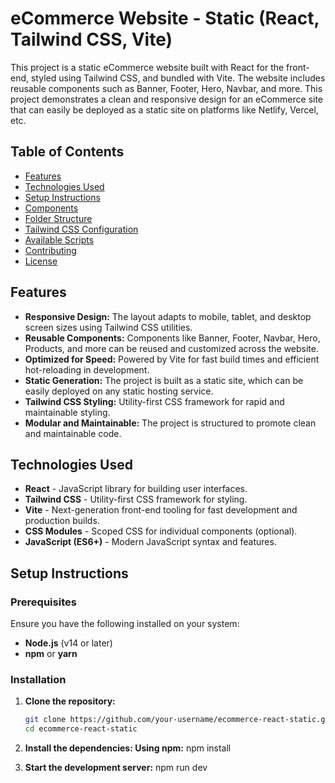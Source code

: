 # eCommerce Website - Static (React, Tailwind CSS, Vite)

This project is a static eCommerce website built with React for the front-end, styled using Tailwind CSS, and bundled with Vite. The website includes reusable components such as Banner, Footer, Hero, Navbar, and more. This project demonstrates a clean and responsive design for an eCommerce site that can easily be deployed as a static site on platforms like Netlify, Vercel, etc.

## Table of Contents

- [Features](#features)
- [Technologies Used](#technologies-used)
- [Setup Instructions](#setup-instructions)
- [Components](#components)
- [Folder Structure](#folder-structure)
- [Tailwind CSS Configuration](#tailwind-css-configuration)
- [Available Scripts](#available-scripts)
- [Contributing](#contributing)
- [License](#license)

## Features

- **Responsive Design:** The layout adapts to mobile, tablet, and desktop screen sizes using Tailwind CSS utilities.
- **Reusable Components:** Components like Banner, Footer, Navbar, Hero, Products, and more can be reused and customized across the website.
- **Optimized for Speed:** Powered by Vite for fast build times and efficient hot-reloading in development.
- **Static Generation:** The project is built as a static site, which can be easily deployed on any static hosting service.
- **Tailwind CSS Styling:** Utility-first CSS framework for rapid and maintainable styling.
- **Modular and Maintainable:** The project is structured to promote clean and maintainable code.

## Technologies Used

- **React** - JavaScript library for building user interfaces.
- **Tailwind CSS** - Utility-first CSS framework for styling.
- **Vite** - Next-generation front-end tooling for fast development and production builds.
- **CSS Modules** - Scoped CSS for individual components (optional).
- **JavaScript (ES6+)** - Modern JavaScript syntax and features.

## Setup Instructions

### Prerequisites

Ensure you have the following installed on your system:

- **Node.js** (v14 or later)
- **npm** or **yarn**

### Installation

1. **Clone the repository:**

   ```bash
   git clone https://github.com/your-username/ecommerce-react-static.git
   cd ecommerce-react-static

   ```

2. **Install the dependencies: Using npm:**
   npm install

3. **Start the development server:**
   npm run dev
